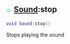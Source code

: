 ## ![client](../../.gitbook/assets/client.png) [Sound](sound):stop

```lua
void Sound:stop()
```

Stops playing the sound
